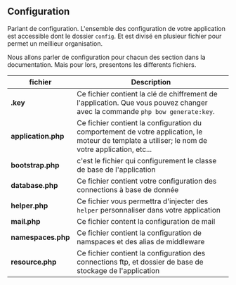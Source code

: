 ## Configuration

Parlant de configuration. L'ensemble des configuration de votre application est accessible dont le dossier `config`.
Et est divisé en plusieur fichier pour permet un meillieur organisation.

Nous allons parler de configuration pour chacun des section dans la documentation. 
Mais pour lors, presentons les differents fichiers.

| fichier | Description |
|---------|-------------|
| __.key__ | Ce fichier contient la clé de chiffrement de l'application. Que vous pouvez changer avec la commande `php bow generate:key`. |
| __application.php__ | Ce fichier contient la configuration du comportement de votre application, le moteur de template a utiliser; le nom de votre application, etc... |
| __bootstrap.php__ | c'est le fichier qui configurement le classe de base de l'application |
| __database.php__ | Ce fichier contient votre configuration des connections à base de donnée |
| __helper.php__ | Ce fichier vous permettra d'injecter des `helper` personnaliser dans votre application |
| __mail.php__ | Ce fichier content la configuration de mail |
| __namespaces.php__ | Ce fichier contient la configuration de namspaces et des alias de middleware |
| __resource.php__ | Ce fichier contient la configuration des connections ftp, et dossier de base de stockage de l'application |